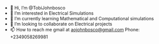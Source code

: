- 👋 Hi, I’m @TobiJohnbosco
- 👀 I’m interested in Electrical Simulations
- 🌱 I’m currently learning Mathematical and Computational simulations
- 💞️ I’m looking to collaborate on Electrical projects
- 📫 How to reach me gmail at aojohnbosco@gmail.com Phone: +2349058269981

<!---
TobiJohnbosco/TobiJohnbosco is a ✨ special ✨ repository because its `README.md` (this file) appears on your GitHub profile.
You can click the Preview link to take a look at your changes.
--->

